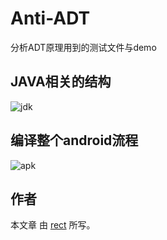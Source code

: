 ﻿Anti-ADT
========

分析ADT原理用到的测试文件与demo

## JAVA相关的结构

![jdk](/image/jvm-jre-jdk.png)  

## 编译整个android流程

![apk](https://github.com/recter/Anti-ADT/tree/master/java/image/apk.png)  

## 作者

本文章 由  [rect](http://www.shadowkong.com/) 所写。

